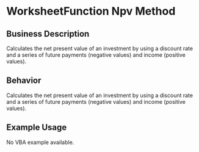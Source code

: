 # WorksheetFunction Npv Method

## Business Description
Calculates the net present value of an investment by using a discount rate and a series of future payments (negative values) and income (positive values).

## Behavior
Calculates the net present value of an investment by using a discount rate and a series of future payments (negative values) and income (positive values).

## Example Usage
No VBA example available.